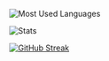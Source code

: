 ![Most Used Languages](https://github-readme-stats.vercel.app/api/top-langs?username=AntoineTSIO&show_icons=true&locale=en&layout=compact&theme=midnight-purple)

![Stats](https://github-readme-stats.vercel.app/api?username=AntoineTSIO&show_icons=true&locale=en&theme=midnight-purple)

[![GitHub Streak](https://github-readme-streak-stats.herokuapp.com?user=AntoineTSIO&theme=midnight-purple&locale=fr&date_format=j%20M%5B%20Y%5D)](https://git.io/streak-stats)
